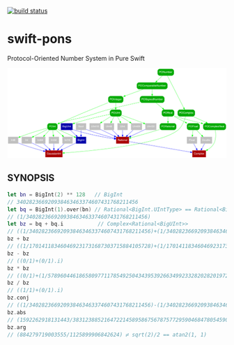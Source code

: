 [![build status](https://secure.travis-ci.org/dankogai/swift-pons.png)](http://travis-ci.org/dankogai/swift-pons)

# swift-pons
Protocol-Oriented Number System in Pure Swift

![typetree](./typetree.png)

## SYNOPSIS

````swift
let bn = BigInt(2) ** 128   // BigInt
// 340282366920938463463374607431768211456
let bq = BigInt(1).over(bn) // Rational<BigInt.UIntType> == Rational<BigUInt>
// (1/340282366920938463463374607431768211456)
let bz = bq + bq.i           // Complex<Rational<BigUInt>>
// ((1/340282366920938463463374607431768211456)+(1/340282366920938463463374607431768211456).i)
bz + bz
// ((1/170141183460469231731687303715884105728)+(1/170141183460469231731687303715884105728).i)
bz - bz
// ((0/1)+(0/1).i)
bz * bz
// ((0/1)+(1/57896044618658097711785492504343953926634992332820282019728792003956564819968).i)
bz / bz
// ((1/1)+(0/1).i)
bz.conj
// ((1/340282366920938463463374607431768211456)-(1/340282366920938463463374607431768211456).i)
bz.abs
// (1592262918131443/383123885216472214589586756787577295904684780545900544) ≓ sqrt(2) / 2**128
bz.arg
// (884279719003555/1125899906842624) ≓ sqrt(2)/2 == atan2(1, 1)
````
